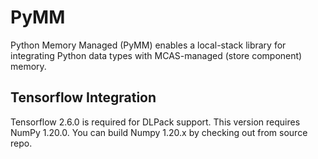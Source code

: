 # PyMM

Python Memory Managed (PyMM) enables a local-stack library for integrating Python data types
with MCAS-managed (store component) memory.

## Tensorflow Integration

Tensorflow 2.6.0 is required for DLPack support.  This version
requires NumPy 1.20.0.  You can build Numpy 1.20.x by checking out
from source repo.
